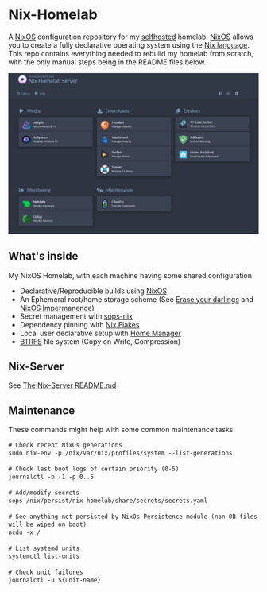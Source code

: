 # Nix-Homelab

A [NixOS](https://nixos.org/) configuration repository for my [selfhosted](https://www.reddit.com/r/selfhosted/) homelab.
[NixOS](https://nixos.org/) allows you to create a fully declarative operating system using the [Nix language](https://nixos.wiki/wiki/Overview_of_the_Nix_Language).
This repo contains everything needed to rebuild my homelab from scratch, with the only manual steps being in the README files below.

![dashboard-png](https://github.com/THERAAB/nix-homelab/blob/main/share/assets/screenshots/dashboard.png?raw=true "PNG of Dashboard")

## What's inside

My NixOS Homelab, with each machine having some shared configuration

- Declarative/Reproducible builds using [NixOS](https://nixos.org/)
- An Ephemeral root/home storage scheme (See [Erase your darlings](https://grahamc.com/blog/erase-your-darlings) and [NixOS Impermanence](https://github.com/nix-community/impermanence))
- Secret management with [sops-nix](https://github.com/Mic92/sops-nix/blob/master/README.md)
- Dependency pinning with [Nix Flakes](https://nixos.wiki/wiki/Flakes)
- Local user declarative setup with [Home Manager](https://github.com/nix-community/home-manager)
- [BTRFS](https://btrfs.wiki.kernel.org/index.php/Main_Page) file system (Copy on Write, Compression)

## Nix-Server

See [The Nix-Server README.md](https://github.com/THERAAB/nix-homelab/blob/main/hosts/nix-server/README.md)

## Maintenance

These commands might help with some common maintenance tasks

```console
# Check recent NixOs generations
sudo nix-env -p /nix/var/nix/profiles/system --list-generations

# Check last boot logs of certain priority (0-5)
journalctl -b -1 -p 0..5

# Add/modify secrets
sops /nix/persist/nix-homelab/share/secrets/secrets.yaml

# See anything not persisted by NixOs Persistence module (non 0B files will be wiped on boot)
ncdu -x /

# List systemd units
systemctl list-units

# Check unit failures
journalctl -u ${unit-name}
```
